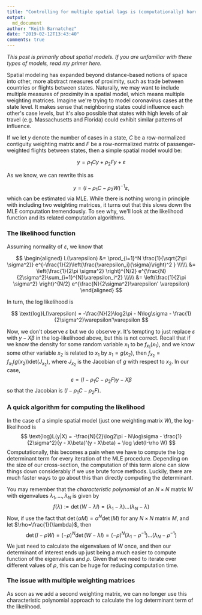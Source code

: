```yaml
---
title: "Controlling for multiple spatial lags is (computationally) hard"
output:
  md_document
author: "Keith Barnatchez"
date: "2019-02-12T13:43:40"
comments: true
---
```


*This post is primarily about spatial models. If you are unfamiliar with these types of models, read my primer here.*

Spatial modeling has expanded beyond distance-based notions of space into other, more abstract measures of proximity, such as trade between countries or flights between states. Naturally, we may want to include multiple measures of proximity in a spatial model, which means multiple weighting matrices. Imagine we're trying to model coronavirus cases at the state level. It makes sense that neighboring states could influence each other's case levels, but it's also possible that states with high levels of air travel (e.g. Massachusetts and Florida) could exhibit similar patterns of influence.

If we let $y$ denote the number of cases in a state, $C$ be a row-normalized contiguity weighting matrix and $F$ be a row-normalized matrix of passenger-weighted flights between states, then a simple spatial model would be:

$$
y = \rho_1 C y + \rho_2 F y  + \varepsilon
$$

As we know, we can rewrite this as

$$
y = (I - \rho _1 C - \rho_2 W)^{-1} \varepsilon,
$$
which can be estimated via MLE. While there is nothing wrong in principle with including two weighting matrices, it turns out that this slows down the MLE computation tremendously. To see why, we'll look at the likelihood function and its related computation algorithms.

### The likelihood function
Assuming normality of $\varepsilon$, we know that 

$$
\begin{aligned}
L(\varepsilon) &= \prod_{i=1}^N \frac{1}{\sqrt{2\pi \sigma^2}} e^{-\frac{1}{2}\left(\frac{\varepsilon_i}{\sigma}\right)^2 } \\\\\\
&= \left(\frac{1}{2\pi \sigma^2} \right)^{N/2} e^{\frac{N}{2\sigma^2}\sum_{i=1}^{N}\varepsilon_i^2} \\\\\\
&= \left(\frac{1}{2\pi \sigma^2} \right)^{N/2} e^{\frac{N}{2\sigma^2}\varepsilon' \varepsilon}
\end{aligned} 
$$

In turn, the log likelihood is

$$
\text{log}L(\varepsilon) = -\frac{N}{2}\log2\pi - N\log\sigma - \frac{1}{2\sigma^2}\varepsilon'\varepsilon 
$$

Now, we don't observe $\varepsilon$ but we do observe $y$. It's tempting to just replace $\varepsilon$ with $y - X\beta$ in the log-likelihood above, but this is not correct. Recall that if we know the density for some random variable $x_1$ to be $f_{x_1}(x_1)$, and we know some other variable $x_2$ is related to $x_1$ by $x_1 = g(x_2)$, then $f_{x_2} = f_{x_1}(g(x_2))\text{det}(J_{x_2})$, where $J_{x_2}$ is the Jacobian of $g$ with respect to $x_2$. In our case, 
$$
\varepsilon = (I - \rho_1 C - \rho_2 F)y - X\beta
$$
so that the Jacobian is $(I - \rho_1 C - \rho_2 F)$.

### A quick algorithm for computing the likelihood
In the case of a simple spatial model (just one weighting matrix $W$), the log-likelihood is
$$
\text{log}L(y|X) = -\frac{N}{2}\log2\pi - N\log\sigma - \frac{1}{2\sigma^2}(y - X\beta)'(y - X\beta) + \log \det(I-\rho W)
$$
Computationally, this becomes a pain when we have to compute the log determinant term for every iteration of the MLE procedure. Depending on the size of our cross-section, the computation of this term alone can slow things down considerably if we use brute force methods. Luckily, there are much faster ways to go about this than directly computing the determinant.

You may remember that the *characteristic polynomial* of an $N \times N$ matrix $W$ with eigenvalues $\lambda_1,\ldots,\lambda_N$ is given by 
$$
f(\lambda) := \det(W-\lambda I) =   (\lambda_1 - \lambda)\ldots(\lambda_N-\lambda)
$$
Now, if use the fact that $\det(\alpha M) = \alpha^N \det(M)$ for any $N \times N$ matrix $M$, and let $\rho=\frac{1}{\lambda}$, then 
$$
\det(I - \rho W) = (-\rho)^N \det(W - \lambda I) = (-\rho)^N (\lambda_1 - \rho^{-1})\ldots (\lambda_N - \rho^{-1})
$$
We just need to calculate the eigenvalues of $W$ once, and then our determinant of interest ends up just being a much easier to compute function of the eigenvalues and $\rho$. Given that we need to iterate over different values of $\rho$, this can be huge for reducing computation time.

### The issue with multiple weighting matrices
As soon as we add a second weighting matrix, we can no longer use this characteristic polynomial approach to calculate the log determinant term of the likelihood.

